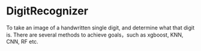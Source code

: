 # DigitRecognizer
To take an image of a handwritten single digit, and determine what that digit is.
There are several methods to achieve goals，such as xgboost, KNN, CNN, RF etc.
